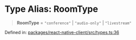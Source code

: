 # Type Alias: RoomType

> **RoomType** = `"conference"` \| `"audio-only"` \| `"livestream"`

Defined in: [packages/react-native-client/src/types.ts:36](https://github.com/fishjam-cloud/mobile-client-sdk/blob/a60616b68cd043388665165d49f98ce759f80517/packages/react-native-client/src/types.ts#L36)
